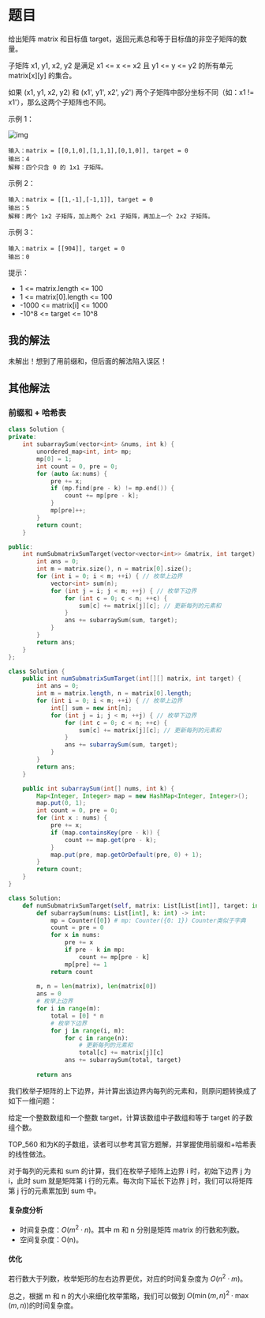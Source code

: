 # 题目

给出矩阵 matrix 和目标值 target，返回元素总和等于目标值的非空子矩阵的数量。

子矩阵 x1, y1, x2, y2 是满足 x1 <= x <= x2 且 y1 <= y <= y2 的所有单元 matrix[x]\[y] 的集合。

如果 (x1, y1, x2, y2) 和 (x1', y1', x2', y2') 两个子矩阵中部分坐标不同（如：x1 != x1'），那么这两个子矩阵也不同。

示例 1：

![img](https://assets.leetcode.com/uploads/2020/09/02/mate1.jpg)

```
输入：matrix = [[0,1,0],[1,1,1],[0,1,0]], target = 0
输出：4
解释：四个只含 0 的 1x1 子矩阵。
```

示例 2：

```
输入：matrix = [[1,-1],[-1,1]], target = 0
输出：5
解释：两个 1x2 子矩阵，加上两个 2x1 子矩阵，再加上一个 2x2 子矩阵。
```

示例 3：

```
输入：matrix = [[904]], target = 0
输出：0
```


提示：

- 1 <= matrix.length <= 100
- 1 <= matrix[0].length <= 100
- -1000 <= matrix[i] <= 1000
- -10^8 <= target <= 10^8

## 我的解法

未解出！想到了用前缀和，但后面的解法陷入误区！

## 其他解法

### 前缀和 + 哈希表

```c++
class Solution {
private:
    int subarraySum(vector<int> &nums, int k) {
        unordered_map<int, int> mp;
        mp[0] = 1;
        int count = 0, pre = 0;
        for (auto &x:nums) {
            pre += x;
            if (mp.find(pre - k) != mp.end()) {
                count += mp[pre - k];
            }
            mp[pre]++;
        }
        return count;
    }

public:
    int numSubmatrixSumTarget(vector<vector<int>> &matrix, int target) {
        int ans = 0;
        int m = matrix.size(), n = matrix[0].size();
        for (int i = 0; i < m; ++i) { // 枚举上边界
            vector<int> sum(n);
            for (int j = i; j < m; ++j) { // 枚举下边界
                for (int c = 0; c < n; ++c) {
                    sum[c] += matrix[j][c]; // 更新每列的元素和
                }
                ans += subarraySum(sum, target);
            }
        }
        return ans;
    }
};
```

```java
class Solution {
    public int numSubmatrixSumTarget(int[][] matrix, int target) {
        int ans = 0;
        int m = matrix.length, n = matrix[0].length;
        for (int i = 0; i < m; ++i) { // 枚举上边界
            int[] sum = new int[n];
            for (int j = i; j < m; ++j) { // 枚举下边界
                for (int c = 0; c < n; ++c) {
                    sum[c] += matrix[j][c]; // 更新每列的元素和
                }
                ans += subarraySum(sum, target);
            }
        }
        return ans;
    }

    public int subarraySum(int[] nums, int k) {
        Map<Integer, Integer> map = new HashMap<Integer, Integer>();
        map.put(0, 1);
        int count = 0, pre = 0;
        for (int x : nums) {
            pre += x;
            if (map.containsKey(pre - k)) {
                count += map.get(pre - k);
            }
            map.put(pre, map.getOrDefault(pre, 0) + 1);
        }
        return count;
    }
}
```

```python
class Solution:
    def numSubmatrixSumTarget(self, matrix: List[List[int]], target: int) -> int:
        def subarraySum(nums: List[int], k: int) -> int:
            mp = Counter([0]) # mp: Counter({0: 1}) Counter类似于字典
            count = pre = 0
            for x in nums:
                pre += x
                if pre - k in mp:
                    count += mp[pre - k]
                mp[pre] += 1
            return count
        
        m, n = len(matrix), len(matrix[0])
        ans = 0
        # 枚举上边界
        for i in range(m):
            total = [0] * n
            # 枚举下边界
            for j in range(i, m):
                for c in range(n):
                    # 更新每列的元素和
                    total[c] += matrix[j][c]
                ans += subarraySum(total, target)
        
        return ans
```

我们枚举子矩阵的上下边界，并计算出该边界内每列的元素和，则原问题转换成了如下一维问题：

给定一个整数数组和一个整数 target，计算该数组中子数组和等于 target 的子数组个数。

TOP_560 和为K的子数组，读者可以参考其官方题解，并掌握使用前缀和+哈希表的线性做法。

对于每列的元素和 sum 的计算，我们在枚举子矩阵上边界 i 时，初始下边界 j 为 i，此时 sum 就是矩阵第 i 行的元素。每次向下延长下边界 j 时，我们可以将矩阵第 j 行的元素累加到 sum 中。

#### 复杂度分析

- 时间复杂度：$O(m^2\cdot n)$。其中 m 和 n 分别是矩阵 matrix 的行数和列数。
- 空间复杂度：O(n)。


#### 优化

若行数大于列数，枚举矩形的左右边界更优，对应的时间复杂度为 $O(n^2\cdot m)$。

总之，根据 m 和 n 的大小来细化枚举策略，我们可以做到 $O(\min(m,n)^2\cdot\max(m,n))$的时间复杂度。

